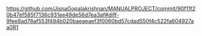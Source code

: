 https://github.com/JisnaGopalakrishnan/MANUALPROJECT/commit/90f11f20b47ef585f7136c931ee49de56d7ea3af#diff-9fee8ad78af553f484b020baeaeaef3f0060bd57cdad550f4c522fa604927aa0R1
